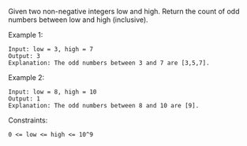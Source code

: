 Given two non-negative integers low and high. Return the count of odd numbers between low and high (inclusive).

 

Example 1:

    Input: low = 3, high = 7
    Output: 3
    Explanation: The odd numbers between 3 and 7 are [3,5,7].

Example 2:

    Input: low = 8, high = 10
    Output: 1
    Explanation: The odd numbers between 8 and 10 are [9].

 

Constraints:

    0 <= low <= high <= 10^9
